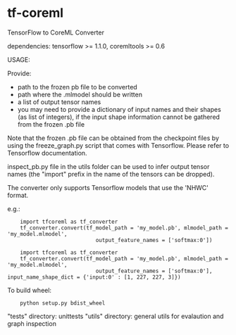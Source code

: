 # tf-coreml
TensorFlow to CoreML Converter

dependencies: tensorflow >= 1.1.0, coremltools >= 0.6

USAGE:

Provide:
- path to the frozen pb file to be converted 
- path where the .mlmodel should be written
- a list of output tensor names 
- you may need to provide a dictionary of input names and their shapes (as list of integers), if the input shape information cannot be gathered from the frozen .pb file

Note that the frozen .pb file can be obtained from the checkpoint files
by using the freeze_graph.py script that comes with Tensorflow. Please refer to Tensorflow documentation.

inspect_pb.py file in the utils folder can be used to infer output tensor names 
(the "import" prefix in the name of the tensors can be dropped). 

The converter only supports Tensorflow models that use the 'NHWC' format. 

e.g.: 

```
	import tfcoreml as tf_converter
	tf_converter.convert(tf_model_path = 'my_model.pb', mlmodel_path = 'my_model.mlmodel', 
							output_feature_names = ['softmax:0'])					
```
```
	import tfcoreml as tf_converter
	tf_converter.convert(tf_model_path = 'my_model.pb', mlmodel_path = 'my_model.mlmodel', 
							output_feature_names = ['softmax:0'], input_name_shape_dict = {'input:0' : [1, 227, 227, 3]})					
```


To build wheel: 
```
	python setup.py bdist_wheel
```

"tests" directory: unittests
"utils" directory: general utils for evalaution and graph inspection